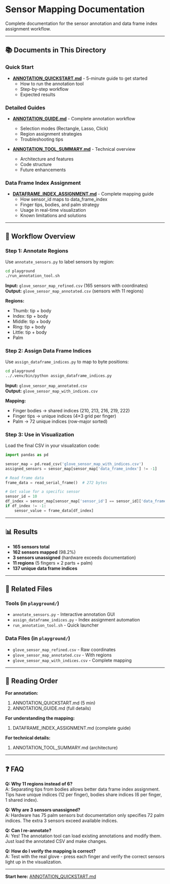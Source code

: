 # Sensor Mapping Documentation

Complete documentation for the sensor annotation and data frame index assignment workflow.

---

## 📚 **Documents in This Directory**

### Quick Start
- **[ANNOTATION_QUICKSTART.md](ANNOTATION_QUICKSTART.md)** - 5-minute guide to get started
  - How to run the annotation tool
  - Step-by-step workflow
  - Expected results

### Detailed Guides  
- **[ANNOTATION_GUIDE.md](ANNOTATION_GUIDE.md)** - Complete annotation workflow
  - Selection modes (Rectangle, Lasso, Click)
  - Region assignment strategies
  - Troubleshooting tips
  
- **[ANNOTATION_TOOL_SUMMARY.md](ANNOTATION_TOOL_SUMMARY.md)** - Technical overview
  - Architecture and features
  - Code structure
  - Future enhancements

### Data Frame Index Assignment
- **[DATAFRAME_INDEX_ASSIGNMENT.md](DATAFRAME_INDEX_ASSIGNMENT.md)** - Complete mapping guide
  - How sensor_id maps to data_frame_index
  - Finger tips, bodies, and palm strategy
  - Usage in real-time visualization
  - Known limitations and solutions

---

## 🎯 **Workflow Overview**

### Step 1: Annotate Regions
Use `annotate_sensors.py` to label sensors by region:

```bash
cd playground
./run_annotation_tool.sh
```

**Input:** `glove_sensor_map_refined.csv` (165 sensors with coordinates)  
**Output:** `glove_sensor_map_annotated.csv` (sensors with 11 regions)

**Regions:**
- Thumb: tip + body
- Index: tip + body  
- Middle: tip + body
- Ring: tip + body
- Little: tip + body
- Palm

### Step 2: Assign Data Frame Indices
Use `assign_dataframe_indices.py` to map to byte positions:

```bash
cd playground
../.venv/bin/python assign_dataframe_indices.py
```

**Input:** `glove_sensor_map_annotated.csv`  
**Output:** `glove_sensor_map_with_indices.csv`

**Mapping:**
- Finger bodies → shared indices (210, 213, 216, 219, 222)
- Finger tips → unique indices (4×3 grid per finger)
- Palm → 72 unique indices (row-major sorted)

### Step 3: Use in Visualization
Load the final CSV in your visualization code:

```python
import pandas as pd

sensor_map = pd.read_csv('glove_sensor_map_with_indices.csv')
assigned_sensors = sensor_map[sensor_map['data_frame_index'] != -1]

# Read frame data
frame_data = read_serial_frame()  # 272 bytes

# Get value for a specific sensor
sensor_id = 10
df_index = sensor_map[sensor_map['sensor_id'] == sensor_id]['data_frame_index'].values[0]
if df_index != -1:
    sensor_value = frame_data[df_index]
```

---

## 📊 **Results**

- **165 sensors total**
- **162 sensors mapped** (98.2%)
- **3 sensors unassigned** (hardware exceeds documentation)
- **11 regions** (5 fingers × 2 parts + palm)
- **137 unique data frame indices**

---

## 🔗 **Related Files**

### Tools (in `playground/`)
- `annotate_sensors.py` - Interactive annotation GUI
- `assign_dataframe_indices.py` - Index assignment automation
- `run_annotation_tool.sh` - Quick launcher

### Data Files (in `playground/`)
- `glove_sensor_map_refined.csv` - Raw coordinates
- `glove_sensor_map_annotated.csv` - With regions
- `glove_sensor_map_with_indices.csv` - Complete mapping

---

## 📖 **Reading Order**

**For annotation:**
1. ANNOTATION_QUICKSTART.md (5 min)
2. ANNOTATION_GUIDE.md (full details)

**For understanding the mapping:**
1. DATAFRAME_INDEX_ASSIGNMENT.md (complete guide)

**For technical details:**
1. ANNOTATION_TOOL_SUMMARY.md (architecture)

---

## ❓ **FAQ**

**Q: Why 11 regions instead of 6?**  
A: Separating tips from bodies allows better data frame index assignment. Tips have unique indices (12 per finger), bodies share indices (6 per finger, 1 shared index).

**Q: Why are 3 sensors unassigned?**  
A: Hardware has 75 palm sensors but documentation only specifies 72 palm indices. The extra 3 sensors exceed available indices.

**Q: Can I re-annotate?**  
A: Yes! The annotation tool can load existing annotations and modify them. Just load the annotated CSV and make changes.

**Q: How do I verify the mapping is correct?**  
A: Test with the real glove - press each finger and verify the correct sensors light up in the visualization.

---

**Start here:** [ANNOTATION_QUICKSTART.md](ANNOTATION_QUICKSTART.md)

